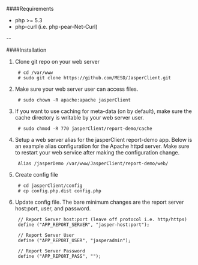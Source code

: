 ####Requirements
* php >= 5.3
* php-curl (i.e. php-pear-Net-Curl)

--

####Installation

1. Clone git repo on your web server

        # cd /var/www
        # sudo git clone https://github.com/MESD/JasperClient.git


2. Make sure your web server user can access files.

        # sudo chown -R apache:apache jasperClient


3. If you want to use caching for meta-data (on by default), make sure the cache directory is writable by your web server user.

        # sudo chmod -R 770 jasperClient/report-demo/cache


4. Setup a web server alias for the jasperClient report-demo app. Below is an example alias configuration for the Apache httpd server. Make sure to restart your web service after making the configuration change.

        Alias /jasperDemo /var/www/JasperClient/report-demo/web/

5. Create config file

        # cd jasperClient/config
        # cp config.php.dist config.php


6. Update config file. The bare minimum changes are the report server host:port, user, and password.

        // Report Server host:port (leave off protocol i.e. http/https)
        define ("APP_REPORT_SERVER", "jasper-host:port");

        // Report Server User
        define ("APP_REPORT_USER", "jasperadmin");

        // Report Server Password
        define ("APP_REPORT_PASS", "");
